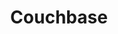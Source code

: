 ---
title: Couchbase
isOfficial: true
categories:
  - database
docs:
  - id: java
    url: https://www.testcontainers.org/modules/databases/couchbase/
    example: |
      ```
      ```
  - id: go
    url: https://golang.testcontainers.org/modules/couchbase/
    example: |
      ```
      ```
  - id: dotnet
    url: https://dotnet.testcontainers.org/modules/
    example: |
      ```
      ```
description: |
  A document oriented NoSQL database
---